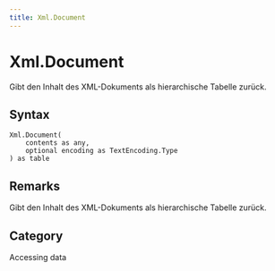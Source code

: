 ```yaml
---
title: Xml.Document
---
```


# Xml.Document


Gibt den Inhalt des XML-Dokuments als hierarchische Tabelle zurück.


## Syntax

```powerquery
Xml.Document(
    contents as any,
    optional encoding as TextEncoding.Type
) as table
```


## Remarks

Gibt den Inhalt des XML-Dokuments als hierarchische Tabelle zurück.



## Category
Accessing data
